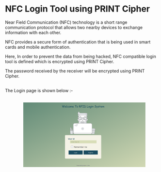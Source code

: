 # NFC Login Tool using PRINT Cipher

Near Field Communication (NFC) technology is a short range communication protocol that allows two nearby devices to exchange information with each other.

NFC provides a secure form of authentication that is being used in smart cards and mobile authentication.

Here, In order to prevent the data from being hacked, NFC compatible login tool is defined which is encrypted using PRINT Cipher.

The password received by the receiver will be encrypted using PRINT Cipher.
<br />
<br />

The Login page is shown below :-
<br />
<br />

<img src="./login.png"
  alt="login page"
  style="float: left; margin-left: 60px; margin-right: 10px; width: 80%; height: 40%;" />